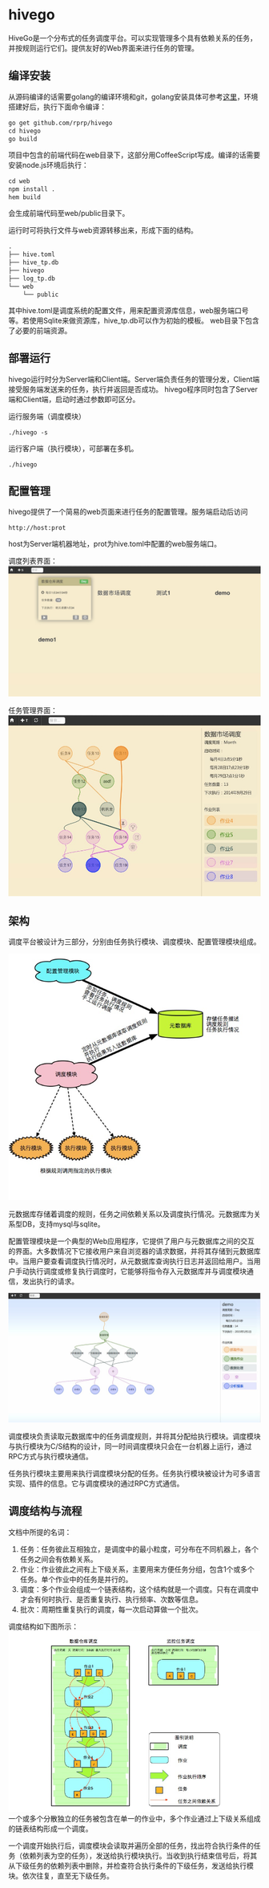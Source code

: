 hivego
======

HiveGo是一个分布式的任务调度平台。可以实现管理多个具有依赖关系的任务，并按规则运行它们。提供友好的Web界面来进行任务的管理。


## 编译安装

从源码编译的话需要golang的编译环境和git，golang安装具体可参考[这里](http://golang.org/doc/install)，环境搭建好后，执行下面命令编译：

	go get github.com/rprp/hivego
    cd hivego
    go build

项目中包含的前端代码在web目录下，这部分用CoffeeScript写成。编译的话需要安装node.js环境后执行：

    cd web
    npm install . 
    hem build 

会生成前端代码至web/public目录下。

运行时可将执行文件与web资源转移出来，形成下面的结构。

    .
    ├── hive.toml
    ├── hive_tp.db
    ├── hivego
    ├── log_tp.db
    └── web
        └── public

其中hive.toml是调度系统的配置文件，用来配置资源库信息，web服务端口号等。若使用Sqlite来做资源库，hive_tp.db可以作为初始的模板。
web目录下包含了必要的前端资源。

## 部署运行

hivego运行时分为Server端和Client端。Server端负责任务的管理分发，Client端接受服务端发送来的任务，执行并返回是否成功。
hivego程序同时包含了Server端和Client端，启动时通过参数即可区分。

运行服务端（调度模块）

    ./hivego -s

运行客户端（执行模块），可部署在多机。

    ./hivego

## 配置管理

hivego提供了一个简易的web页面来进行任务的配置管理。服务端启动后访问

    http://host:prot

host为Server端机器地址，prot为hive.toml中配置的web服务端口。

调度列表界面：
![image](doc/images/list.jpg)

任务管理界面：
![image](doc/images/maininfo.jpg)

## 架构

调度平台被设计为三部分，分别由任务执行模块、调度模块、配置管理模块组成。

![image](doc/images/scd_arch1.jpg)

元数据库存储着调度的规则，任务之间依赖关系以及调度执行情况。元数据库为关系型DB，支持mysql与sqlite。

配置管理模块是一个典型的Web应用程序，它提供了用户与元数据库之间的交互的界面。大多数情况下它接收用户来自浏览器的请求数据，并将其存储到元数据库中。当用户要查看调度执行情况时，从元数据库查询执行日志并返回给用户。当用户手动执行调度或修复执行调度时，它能够将指令存入元数据库并与调度模块通信，发出执行的请求。

![image](doc/images/schedule.jpg)

调度模块负责读取元数据库中的任务调度规则，并将其分配给执行模块。调度模块与执行模块为C/S结构的设计，同一时间调度模块只会在一台机器上运行，通过RPC方式与执行模块通信。

任务执行模块主要用来执行调度模块分配的任务。任务执行模块被设计为可多语言实现、插件的信息。它与调度模块的通过RPC方式通信。

## 调度结构与流程

文档中所提的名词：

>
1. 任务：任务彼此互相独立，是调度中的最小粒度，可分布在不同机器上，各个任务之间会有依赖关系。
2. 作业：作业彼此之间有上下级关系，主要用来方便任务分组，包含1个或多个任务。单个作业中的任务是并行的。
3. 调度：多个作业会组成一个链表结构，这个结构就是一个调度。只有在调度中才会有何时执行、是否重复执行、执行频率、次数等信息。
4. 批次：周期性重复执行的调度，每一次启动算做一个批次。

调度结构如下图所示：
![image](doc/images/scd_arch2.jpg)
一个或多个分散独立的任务被包含在单一的作业中，多个作业通过上下级关系组成的链表结构形成一个调度。

一个调度开始执行后，调度模块会读取并遍历全部的任务，找出符合执行条件的任务（依赖列表为空的任务），发送给执行模块执行。当收到执行结束信号后，将其从下级任务的依赖列表中删除，并检查符合执行条件的下级任务，发送给执行模块。依次往复，直至无下级任务。
